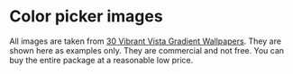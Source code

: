 # Color picker images

All images are taken from [30 Vibrant Vista Gradient Wallpapers](https://gradient.page/wallpapers).
They are shown here as examples only.
They are commercial and not free.
You can buy the entire package at a reasonable low price.
